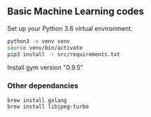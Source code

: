 ## Basic Machine Learning codes

Set up your Python 3.6 virtual environment.

```sh
python3 -m venv venv
source venv/bin/activate
pip3 install -r src/requirements.txt
```

Install gym version "0.9.5"

### Other dependancies
```
brew install golang
brew install libjpeg-turbo
```
